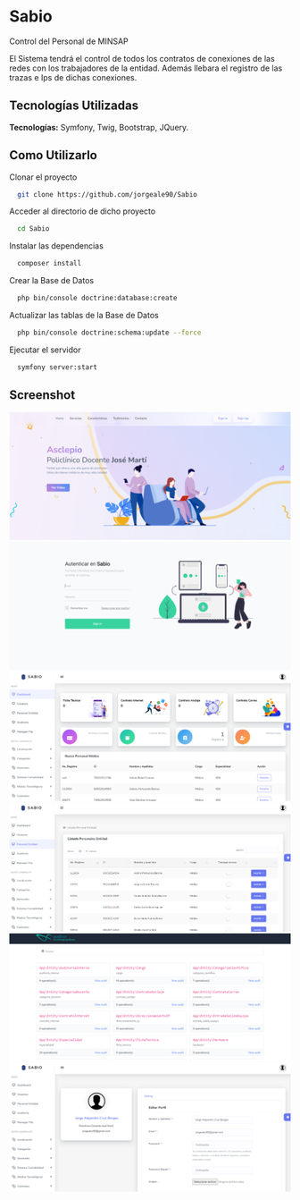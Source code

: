 # Sabio
Control del Personal de MINSAP
<p>El Sistema tendrá el control de todos los contratos de conexiones de las redes con los trabajadores de la entidad. Además llebara el registro de las trazas e Ips de dichas conexiones.</p>

## Tecnologías Utilizadas

**Tecnologías:** Symfony, Twig, Bootstrap, JQuery.


## Como Utilizarlo

Clonar el proyecto

```bash
  git clone https://github.com/jorgeale90/Sabio
```

Acceder al directorio de dicho proyecto

```bash
  cd Sabio
```

Instalar las dependencias

```bash
  composer install
```

Crear la Base de Datos

```bash
  php bin/console doctrine:database:create
```

Actualizar las tablas de la Base de Datos

```bash
  php bin/console doctrine:schema:update --force
```

Ejecutar el servidor

```bash
  symfony server:start
```

## Screenshot

![](https://github.com/jorgeale90/Sabio/blob/develop/public/screenshot/1.png)
![](https://github.com/jorgeale90/Sabio/blob/develop/public/screenshot/2.png)
![](https://github.com/jorgeale90/Sabio/blob/develop/public/screenshot/3.png)
![](https://github.com/jorgeale90/Sabio/blob/develop/public/screenshot/4.png)
![](https://github.com/jorgeale90/Sabio/blob/develop/public/screenshot/5.png)
![](https://github.com/jorgeale90/Sabio/blob/develop/public/screenshot/6.png)
